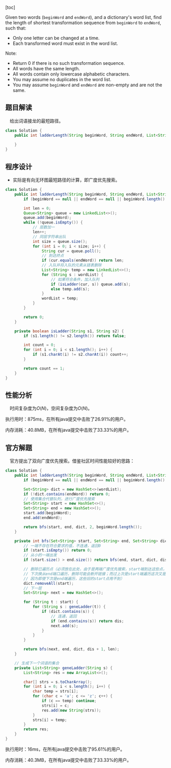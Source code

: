 [toc]

Given two words (`beginWord` and `endWord`), and a dictionary's word list, find the length of shortest transformation sequence from `beginWord` to `endWord`, such that:

* Only one letter can be changed at a time.
* Each transformed word must exist in the word list.



Note:

* Return 0 if there is no such transformation sequence.
* All words have the same length.
* All words contain only lowercase alphabetic characters.
* You may assume no duplicates in the word list.
* You may assume `beginWord` and `endWord` are non-empty and are not the same.



## 题目解读

&emsp;给出词语接龙的最短路径。

```java
class Solution {
    public int ladderLength(String beginWord, String endWord, List<String> wordList) {
        
    }
}
```

## 程序设计

* 实际是有向无环图最短路径的计算，即广度优先搜索。

```java
class Solution {
    public int ladderLength(String beginWord, String endWord, List<String> wordList) {
        if (beginWord == null || endWord == null || beginWord.length() != endWord.length() || beginWord.equals(endWord)) throw new IllegalArgumentException("invalid param");

        int len = 0;
        Queue<String> queue = new LinkedList<>();
        queue.add(beginWord);
        while (!queue.isEmpty()) {
            // 层数加一
            len++;
            // 同层字符串出队
            int size = queue.size();
            for (int i = 0; i < size; i++) {
                String cur = queue.poll();
                // 到达终点
                if (cur.equals(endWord)) return len;
                // 入队并将入队的元素从链表删除
                List<String> temp = new LinkedList<>();
                for (String s : wordList) {
                    // 如果符合条件，加入队列
                    if (isLadder(cur, s)) queue.add(s);
                    else temp.add(s);
                }
                wordList = temp;
            }
        }

        return 0;
    }

    private boolean isLadder(String s1, String s2) {
        if (s1.length() != s2.length()) return false;

        int count = 0;
        for (int i = 0; i < s1.length(); i++) {
            if (s1.charAt(i) != s2.charAt(i)) count++;
        }

        return count == 1;
    }
}
```

## 性能分析

&emsp;时间复杂度为$O(N)$，空间复杂度为$O(N)$。

执行用时：875ms，在所有java提交中击败了26.91%的用户。

内存消耗：40.8MB，在所有java提交中击败了33.33%的用户。

## 官方解题

&emsp;官方提出了双向广度优先搜索。借鉴社区时间性能较好的思路：

```java
class Solution {
    public int ladderLength(String beginWord, String endWord, List<String> wordList) {
        if (beginWord == null || endWord == null || beginWord.length() != endWord.length() || beginWord.isEmpty() || wordList.isEmpty()) return 0;

        Set<String> dict = new HashSet<>(wordList);
        if (!dict.contains(endWord)) return 0;
        // 使用集合代替队列，进行广度优先搜索
        Set<String> start = new HashSet<>();
        Set<String> end = new HashSet<>();
        start.add(beginWord);
        end.add(endWord);

        return bfs(start, end, dict, 2, beginWord.length());
    }

    private int bfs(Set<String> start, Set<String> end, Set<String> dict, int dis, int len) {
        // 一端不存在符合要求的值，不连通，返回0
        if (start.isEmpty()) return 0;
        // 从小的一端出发
        if (start.size() > end.size()) return bfs(end, start, dict, dis, len);

        // 删除已遍历点（必须放在此处，由于是两端广度优先搜索，start端到达这些点，如果
        // 下次换从end端口遍历，删除可能会断开链接；而过上次是start端遍历这次又是start端遍历，则可删除
        // 因为即使下次是end端遍历，这些旧的start点用不到）
        dict.removeAll(start);
        // 下一层
        Set<String> next = new HashSet<>();

        for (String t : start) {
            for (String s : geneLadder(t)) {
                if (dict.contains(s)) {
                    // 连通，返回
                    if (end.contains(s)) return dis;
                    next.add(s);
                }
            }
        }

        return bfs(next, end, dict, dis + 1, len);
    }

    // 生成下一个词语的集合
    private List<String> geneLadder(String s) {
        List<String> res = new ArrayList<>();

        char[] strs = s.toCharArray();
        for (int i = 0; i < s.length(); i++) {
            char temp = strs[i];
            for (char c = 'a'; c <= 'z'; c++) {
                if (c == temp) continue;
                strs[i] = c;
                res.add(new String(strs));
            }
            strs[i] = temp;
        }
        return res;
    }
}
```

执行用时：16ms，在所有java提交中击败了95.61%的用户。

内存消耗：40.3MB，在所有java提交中击败了33.33%的用户。